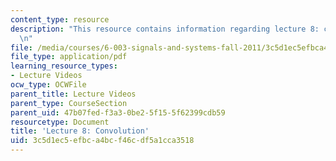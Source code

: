 ```yaml
---
content_type: resource
description: "This resource contains information regarding lecture 8: convolution.\r\
  \n"
file: /media/courses/6-003-signals-and-systems-fall-2011/3c5d1ec5efbca4bcf46cdf5a1cca3518_MIT6_003F11_lec08.pdf
file_type: application/pdf
learning_resource_types:
- Lecture Videos
ocw_type: OCWFile
parent_title: Lecture Videos
parent_type: CourseSection
parent_uid: 47b07fed-f3a3-0be2-5f15-5f62399cdb59
resourcetype: Document
title: 'Lecture 8: Convolution'
uid: 3c5d1ec5-efbc-a4bc-f46c-df5a1cca3518
---
```

